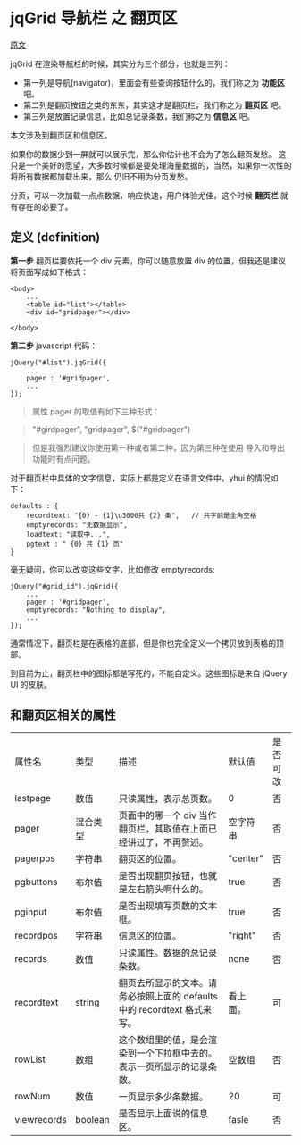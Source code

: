 # jqGrid 导航栏 之 翻页区

[原文](http://www.trirand.com/jqgridwiki/doku.php?id=wiki:pager)

jqGrid 在渲染导航栏的时候，其实分为三个部分，也就是三列：

* 第一列是导航(navigator)，里面会有些查询按钮什么的，我们称之为 **功能区** 吧。
* 第二列是翻页按钮之类的东东，其实这才是翻页栏，我们称之为 **翻页区** 吧。
* 第三列是放置记录信息，比如总记录条数，我们称之为 **信息区** 吧。

本文涉及到翻页区和信息区。

如果你的数据少到一屏就可以展示完，那么你估计也不会为了怎么翻页发愁。
这只是一个美好的愿望，大多数时候都是要处理海量数据的，当然，如果你一次性的将所有数据都加载出来，那么
仍旧不用为分页发愁。

分页，可以一次加载一点点数据，响应快速，用户体验尤佳，这个时候 **翻页栏** 就有存在的必要了。

## 定义 (definition)

**第一步** 翻页栏要依托一个 div 元素，你可以随意放置 div 的位置，但我还是建议将页面写成如下格式：

    <body>
        ...
        <table id="list"></table> 
        <div id="gridpager"></div> 
        ...
    </body>

**第二步** javascript 代码：

    jQuery("#list").jqGrid({
        ...
        pager : '#gridpager',
        ...
    });

> 属性 pager 的取值有如下三种形式：

> "#girdpager", "gridpager", $("#gridpager")

> 但是我强烈建议你使用第一种或者第二种，因为第三种在使用 导入和导出 功能时有点问题。

对于翻页栏中具体的文字信息，实际上都是定义在语言文件中，yhui 的情况如下：

    defaults : {
        recordtext: "{0} - {1}\u3000共 {2} 条",   // 共字前是全角空格
        emptyrecords: "无数据显示",
        loadtext: "读取中...",
        pgtext : " {0} 共 {1} 页"
    }

毫无疑问，你可以改变这些文字，比如修改 emptyrecords:

    jQuery("#grid_id").jqGrid({
        ...
        pager : '#gridpager',
        emptyrecords: "Nothing to display",
        ...
    });

通常情况下，翻页栏是在表格的底部，但是你也完全定义一个拷贝放到表格的顶部。

到目前为止，翻页栏中的图标都是写死的，不能自定义。这些图标是来自 jQuery UI 的皮肤。

## 和翻页区相关的属性

<table>
    <tr>
        <td>属性名</td>
        <td>类型</td>
        <td>描述</td>
        <td>默认值</td>
        <td>是否可改</td>
    </tr>
    <tr>
        <td>lastpage</td>
        <td>数值</td>
        <td>只读属性，表示总页数。</td>
        <td>0</td>
        <td>否</td>
    </tr>
    <tr>
        <td>pager</td>
        <td>混合类型</td>
        <td>页面中的哪一个 div 当作翻页栏，其取值在上面已经讲过了，不再赘述。</td>
        <td>空字符串</td>
        <td>否</td>
    </tr>
    <tr>
        <td>pagerpos</td>
        <td>字符串</td>
        <td> 翻页区的位置。 </td>
        <td> "center" </td>
        <td>否</td>
    </tr>
    <tr>
        <td>pgbuttons</td>
        <td>布尔值</td>
        <td>是否出现翻页按钮，也就是左右箭头啊什么的。</td>
        <td>true</td>
        <td>否</td>
    </tr>
    <tr>
        <td>pginput</td>
        <td>布尔值</td>
        <td>是否出现填写页数的文本框。</td>
        <td>true</td>
        <td>否</td>
    </tr>
    <tr>
        <td>recordpos</td>
        <td>字符串</td>
        <td>信息区的位置。</td>
        <td>"right"</td>
        <td>否</td>
    </tr>
    <tr>
        <td>records</td>
        <td>数值</td>
        <td>只读属性。数据的总记录条数。</td>
        <td>none</td>
        <td>否</td>
    </tr>
    <tr>
        <td>recordtext</td>
        <td>string</td>
        <td>翻页去所显示的文本。请务必按照上面的 defaults 中的 recordtext 格式来写。</td>
        <td>看上面。</td>
        <td>可</td>
    </tr>
    <tr>
        <td>rowList</td>
        <td>数组</td>
        <td>这个数组里的值，是会渲染到一个下拉框中去的。表示一页所显示的记录条数。</td>
        <td>空数组</td>
        <td>否</td>
    </tr>
    <tr>
        <td>rowNum</td>
        <td>数值</td>
        <td>一页显示多少条数据。</td>
        <td>20</td>
        <td>可</td>
    </tr>
    <tr>
        <td>viewrecords</td>
        <td>boolean</td>
        <td>是否显示上面说的信息区。</td>
        <td>fasle</td>
        <td>否</td>
    </tr>
</table>
